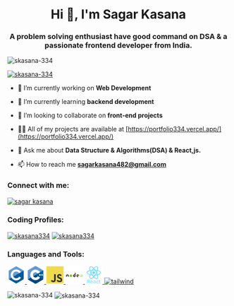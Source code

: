 <h1 align="center">Hi 👋, I'm Sagar Kasana</h1>
<h3 align="center">A problem solving enthusiast have good command on DSA & a passionate frontend developer from India.</h3>

<p align="left"> <img src="https://komarev.com/ghpvc/?username=skasana-334&label=Profile%20views&color=0e75b6&style=flat" alt="skasana-334" /> </p>

<p align="left"> <a href="https://github.com/ryo-ma/github-profile-trophy"><img src="https://github-profile-trophy.vercel.app/?username=skasana-334" alt="skasana-334" /></a> </p>

- 🔭 I’m currently working on **Web Development**

- 🌱 I’m currently learning **backend development**

- 👯 I’m looking to collaborate on **front-end projects**

- 👨‍💻 All of my projects are available at [https://portfolio334.vercel.app/](https://portfolio334.vercel.app/)

- 💬 Ask me about **Data Structure & Algorithms(DSA) & React,js.**

- 📫 How to reach me **sagarkasana482@gmail.com**

<h3 align="left">Connect with me:</h3>
<p align="left">
<a href="https://linkedin.com/in/sagar kasana" target="blank"><img align="center" src="https://raw.githubusercontent.com/rahuldkjain/github-profile-readme-generator/master/src/images/icons/Social/linked-in-alt.svg" alt="sagar kasana" height="30" width="40" /></a>
</p>
<h3 align="left">Coding Profiles:</h3>
<p align="left">
  <a href="https://www.leetcode.com/skasana334" target="blank"><img align="center" src="https://raw.githubusercontent.com/rahuldkjain/github-profile-readme-generator/master/src/images/icons/Social/leet-code.svg" alt="skasana334" height="30" width="40" /></a>
<a href="https://auth.geeksforgeeks.org/user/skasana334" target="blank"><img align="center" src="https://raw.githubusercontent.com/rahuldkjain/github-profile-readme-generator/master/src/images/icons/Social/geeks-for-geeks.svg" alt="skasana334" height="30" width="40" /></a>
</p>
</h3>
<h3 align="left">Languages and Tools:</h3>
<p align="left"> <a href="https://www.cprogramming.com/" target="_blank" rel="noreferrer"> <img src="https://raw.githubusercontent.com/devicons/devicon/master/icons/c/c-original.svg" alt="c" width="40" height="40"/> </a> <a href="https://www.w3schools.com/cpp/" target="_blank" rel="noreferrer"> <img src="https://raw.githubusercontent.com/devicons/devicon/master/icons/cplusplus/cplusplus-original.svg" alt="cplusplus" width="40" height="40"/> </a><a href="https://developer.mozilla.org/en-US/docs/Web/JavaScript" target="_blank" rel="noreferrer"> <img src="https://raw.githubusercontent.com/devicons/devicon/master/icons/javascript/javascript-original.svg" alt="javascript" width="40" height="40"/> </a> <a href="https://nodejs.org" target="_blank" rel="noreferrer"> <img src="https://raw.githubusercontent.com/devicons/devicon/master/icons/nodejs/nodejs-original-wordmark.svg" alt="nodejs" width="40" height="40"/> </a> <a href="https://reactjs.org/" target="_blank" rel="noreferrer"> <img src="https://raw.githubusercontent.com/devicons/devicon/master/icons/react/react-original-wordmark.svg" alt="react" width="40" height="40"/> </a> <a href="https://tailwindcss.com/" target="_blank" rel="noreferrer"> <img src="https://www.vectorlogo.zone/logos/tailwindcss/tailwindcss-icon.svg" alt="tailwind" width="40" height="40"/> </a> </p>

<p><img align="left" src="https://github-readme-stats.vercel.app/api/top-langs?username=skasana-334&show_icons=true&locale=en&layout=compact" alt="skasana-334" /></p>

<p>&nbsp;<img align="center" src="https://github-readme-stats.vercel.app/api?username=skasana-334&show_icons=true&locale=en" alt="skasana-334" /></p>


